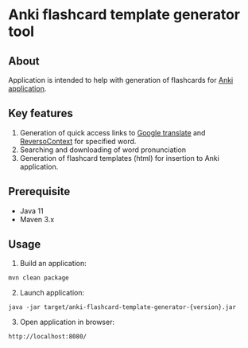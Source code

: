 # Anki flashcard template generator tool

## About
Application is intended to help with generation of flashcards for [Anki application](https://apps.ankiweb.net/).

## Key features
1. Generation of quick access links to [Google translate](http://translate.google.com/) and [ReversoContext](https://context.reverso.net/translation/english-russian/) for specified word.
2. Searching and downloading of word pronunciation 
3. Generation of flashcard templates (html) for insertion to Anki application.


## Prerequisite
- Java 11
- Maven 3.x

## Usage
1. Build an application:
```
mvn clean package
```

2. Launch application:
```
java -jar target/anki-flashcard-template-generator-{version}.jar
```

3. Open application in browser:
```
http://localhost:8080/
```